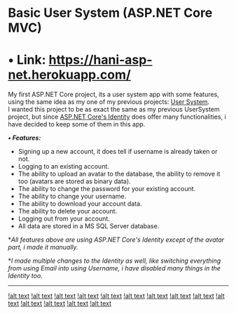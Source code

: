 # Basic User System (ASP.NET Core MVC)

# • Link: https://hani-asp-net.herokuapp.com/

My first ASP.NET Core project, its a user system app with some features, using the same idea as my one of my previous projects: [User System](https://github.com/Hani-ALHamad/react-node-user-system).  
I wanted this project to be as exact the same as my previous UserSystem project, but since [ASP.NET Core's Identity](https://docs.microsoft.com/en-us/aspnet/core/security/authentication/identity?view=aspnetcore-6.0&tabs=visual-studio) does offer many functionalities, i have decided to keep some of them in this app.

***• Features:*** 
- Signing up a new account, it does tell if username is already taken or not.   
- Logging to an existing account.   
- The ability to upload an avatar to the database, the ability to remove it too (avatars are stored as binary data).   
- The ability to change the password for your existing account.   
- The ability to change your username.   
- The ability to download your account data.   
- The ability to delete your account.   
- Logging out from your account.   
- All data are stored in a MS SQL Server database.  

**All features above are using ASP.NET Core's Identity except of the avatar part, i made it manually.*   

**I made multiple changes to the Identity as well, like switching everything from using Email into using Username, i have disabled many things in the Identity too.*

---

[!alt text](https://raw.githubusercontent.com/Hani-ALHamad/asp.net-core-user-system/master/images/register.jpg)
[!alt text]()
[!alt text]()
[!alt text]()
[!alt text]()
[!alt text]()
[!alt text]()
[!alt text]()
[!alt text]()
[!alt text]()
[!alt text]()
[!alt text]()
[!alt text]()
[!alt text]()
